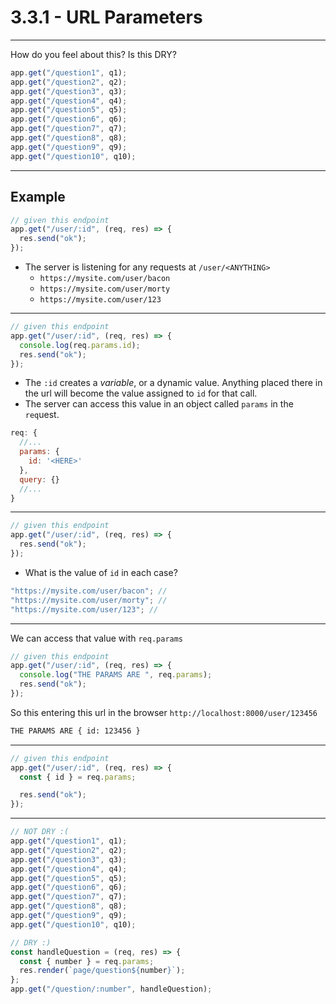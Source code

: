 # 3.3.1 - URL Parameters

---

How do you feel about this? Is this DRY?

```js
app.get("/question1", q1);
app.get("/question2", q2);
app.get("/question3", q3);
app.get("/question4", q4);
app.get("/question5", q5);
app.get("/question6", q6);
app.get("/question7", q7);
app.get("/question8", q8);
app.get("/question9", q9);
app.get("/question10", q10);
```

---

## Example

```js
// given this endpoint
app.get("/user/:id", (req, res) => {
  res.send("ok");
});
```

- The server is listening for any requests at `/user/<ANYTHING>`
  - `https://mysite.com/user/bacon`
  - `https://mysite.com/user/morty`
  - `https://mysite.com/user/123`

---

```js
// given this endpoint
app.get("/user/:id", (req, res) => {
  console.log(req.params.id);
  res.send("ok");
});
```

- The `:id` creates a _variable_, or a dynamic value. Anything placed there in the url will become the value assigned to `id` for that call.
- The server can access this value in an object called `params` in the `req`uest.

```js
req: {
  //...
  params: {
    id: '<HERE>'
  },
  query: {}
  //...
}
```

---

```js
// given this endpoint
app.get("/user/:id", (req, res) => {
  res.send("ok");
});
```

- What is the value of `id` in each case?

```js
"https://mysite.com/user/bacon"; //
"https://mysite.com/user/morty"; //
"https://mysite.com/user/123"; //
```

---

We can access that value with `req.params`

```js
// given this endpoint
app.get("/user/:id", (req, res) => {
  console.log("THE PARAMS ARE ", req.params);
  res.send("ok");
});
```

So this entering this url in the browser `http://localhost:8000/user/123456`

```bash
THE PARAMS ARE { id: 123456 }
```

---

```js
// given this endpoint
app.get("/user/:id", (req, res) => {
  const { id } = req.params;

  res.send("ok");
});
```

---

```js
// NOT DRY :(
app.get("/question1", q1);
app.get("/question2", q2);
app.get("/question3", q3);
app.get("/question4", q4);
app.get("/question5", q5);
app.get("/question6", q6);
app.get("/question7", q7);
app.get("/question8", q8);
app.get("/question9", q9);
app.get("/question10", q10);

// DRY :)
const handleQuestion = (req, res) => {
  const { number } = req.params;
  res.render(`page/question${number}`);
};
app.get("/question/:number", handleQuestion);
```
